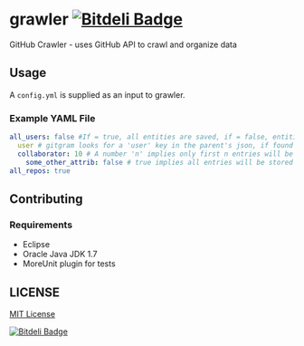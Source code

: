 # grawler [![Bitdeli Badge](https://d2weczhvl823v0.cloudfront.net/GitGram/grawler/trend.png)](https://bitdeli.com/free "Bitdeli Badge")

GitHub Crawler - uses GitHub API to crawl and organize data

## Usage

A `config.yml` is supplied as an input to grawler.

### Example YAML File

```yml
all_users: false #If = true, all entities are saved, if = false, entities are not saved and if = a number, only that amount of records are saved into the database
  user # gitgram looks for a 'user' key in the parent's json, if found that url is fetched and data is retrieved.
  collaborator: 10 # A number 'n' implies only first n entries will be stored in the database.
    some_other_attrib: false # true implies all entries will be stored and false implies none. A number means only those number of entries will be stored starting from the first.
all_repos: true
```

## Contributing

### Requirements

* Eclipse
* Oracle Java JDK 1.7
* MoreUnit plugin for tests

## LICENSE

[MIT License](http://en.wikipedia.org/wiki/MIT_License)


[![Bitdeli Badge](https://d2weczhvl823v0.cloudfront.net/GitGram/grawler/trend.png)](https://bitdeli.com/free "Bitdeli Badge")

